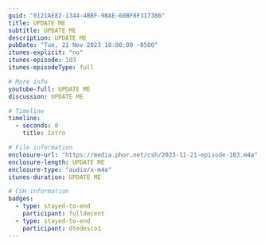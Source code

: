 ```yaml
---
guid: "0121AE82-1344-4BBF-98AE-60BF8F317386"
title: UPDATE ME
subtitle: UPDATE ME
description: UPDATE ME 
pubDate: "Tue, 21 Nov 2023 18:00:00 -0500"
itunes-explicit: "no"
itunes-episode: 103
itunes-episodeType: full

# More info
youtube-full: UPDATE ME
discussion: UPDATE ME

# Timeline
timeline:
  - seconds: 0
    title: Intro

# File information
enclosure-url: "https://media.phor.net/csh/2023-11-21-episode-103.m4a"
enclosure-length: UPDATE ME
enclosure-type: "audio/x-m4a"
itunes-duration: UPDATE ME

# CSH information
badges:
  - type: stayed-to-end
    participant: fulldecent
  - type: stayed-to-end
    participant: dtedesco1
---
```

